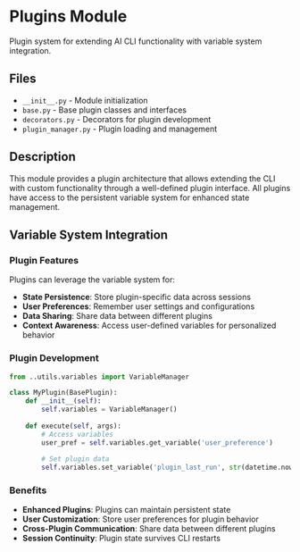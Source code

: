 # Plugins Module

Plugin system for extending AI CLI functionality with variable system integration.

## Files

- `__init__.py` - Module initialization
- `base.py` - Base plugin classes and interfaces
- `decorators.py` - Decorators for plugin development
- `plugin_manager.py` - Plugin loading and management

## Description

This module provides a plugin architecture that allows extending the CLI with custom functionality through a well-defined plugin interface. All plugins have access to the persistent variable system for enhanced state management.

## Variable System Integration

### Plugin Features
Plugins can leverage the variable system for:
- **State Persistence**: Store plugin-specific data across sessions
- **User Preferences**: Remember user settings and configurations
- **Data Sharing**: Share data between different plugins
- **Context Awareness**: Access user-defined variables for personalized behavior

### Plugin Development
```python
from ..utils.variables import VariableManager

class MyPlugin(BasePlugin):
    def __init__(self):
        self.variables = VariableManager()
    
    def execute(self, args):
        # Access variables
        user_pref = self.variables.get_variable('user_preference')
        
        # Set plugin data
        self.variables.set_variable('plugin_last_run', str(datetime.now()))
```

### Benefits
- **Enhanced Plugins**: Plugins can maintain persistent state
- **User Customization**: Store user preferences for plugin behavior
- **Cross-Plugin Communication**: Share data between different plugins
- **Session Continuity**: Plugin state survives CLI restarts